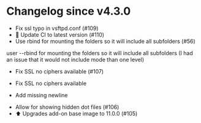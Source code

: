 # Changelog since v4.3.0
- Fix ssl typo in vsftpd.conf (#109) 
- 🚀 Update CI to latest version (#110) 
- Use rbind for mounting the folders so it will include all subfolders (#56)

user --rbind for mounting the folders so it will include all subfolders (I had an issue that it would not include mode than one level) 
- Fix SSL no ciphers available (#107)

* Fix SSL no ciphers available

* Add missing newline 
- Allow for showing hidden dot files (#106) 
- ⬆️ Upgrades add-on base image to 11.0.0 (#105) 
